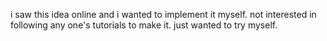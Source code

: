 i saw this idea online and i wanted to implement it myself.
not interested in following any one's tutorials to make it.
just wanted to try myself.
